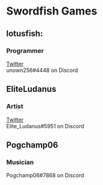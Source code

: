 # Swordfish Games   
## lotusfish:
### Programmer
[Twitter](https://twitter.com/lotusfishhgames)  
unown256#4448 on Discord  
## EliteLudanus  
### Artist  
[Twitter](https://twitter.com/Elite_Ludanus)  
Elite_Ludanus#5951 on Discord  
## Pogchamp06  
### Musician  
Pogchamp06#7868 on Discord  
